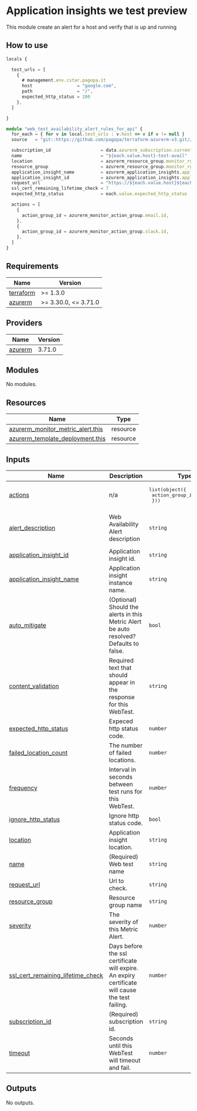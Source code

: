 # Application insights we test preview

This module create an alert for a host and verify that is up and running

## How to use

```ts
locals {

  test_urls = [
    {
      # management.env.cstar.pagopa.it
      host                 = "google.com",
      path                 = "/",
      expected_http_status = 200
    },
  ]

}

module "web_test_availability_alert_rules_for_api" {
  for_each = { for v in local.test_urls : v.host => v if v != null }
  source   = "git::https://github.com/pagopa/terraform-azurerm-v3.git//application_insights_web_test_preview?ref=v3.15.0"

  subscription_id                   = data.azurerm_subscription.current.subscription_id
  name                              = "${each.value.host}-test-avail"
  location                          = azurerm_resource_group.monitor_rg.location
  resource_group                    = azurerm_resource_group.monitor_rg.name
  application_insight_name          = azurerm_application_insights.application_insights.name
  application_insight_id            = azurerm_application_insights.application_insights.id
  request_url                       = "https://${each.value.host}${each.value.path}"
  ssl_cert_remaining_lifetime_check = 7
  expected_http_status              = each.value.expected_http_status

  actions = [
    {
      action_group_id = azurerm_monitor_action_group.email.id,
    },
    {
      action_group_id = azurerm_monitor_action_group.slack.id,
    },
  ]
}
```

<!-- markdownlint-disable -->
<!-- BEGINNING OF PRE-COMMIT-TERRAFORM DOCS HOOK -->
## Requirements

| Name | Version |
|------|---------|
| <a name="requirement_terraform"></a> [terraform](#requirement\_terraform) | >= 1.3.0 |
| <a name="requirement_azurerm"></a> [azurerm](#requirement\_azurerm) | >= 3.30.0, <= 3.71.0 |

## Providers

| Name | Version |
|------|---------|
| <a name="provider_azurerm"></a> [azurerm](#provider\_azurerm) | 3.71.0 |

## Modules

No modules.

## Resources

| Name | Type |
|------|------|
| [azurerm_monitor_metric_alert.this](https://registry.terraform.io/providers/hashicorp/azurerm/latest/docs/resources/monitor_metric_alert) | resource |
| [azurerm_template_deployment.this](https://registry.terraform.io/providers/hashicorp/azurerm/latest/docs/resources/template_deployment) | resource |

## Inputs

| Name | Description | Type | Default | Required |
|------|-------------|------|---------|:--------:|
| <a name="input_actions"></a> [actions](#input\_actions) | n/a | <pre>list(object({<br>    action_group_id = string<br>  }))</pre> | n/a | yes |
| <a name="input_alert_description"></a> [alert\_description](#input\_alert\_description) | Web Availability Alert description | `string` | `"Web availability check alert triggered when it fails."` | no |
| <a name="input_application_insight_id"></a> [application\_insight\_id](#input\_application\_insight\_id) | Application insight id. | `string` | n/a | yes |
| <a name="input_application_insight_name"></a> [application\_insight\_name](#input\_application\_insight\_name) | Application insight instance name. | `string` | n/a | yes |
| <a name="input_auto_mitigate"></a> [auto\_mitigate](#input\_auto\_mitigate) | (Optional) Should the alerts in this Metric Alert be auto resolved? Defaults to false. | `bool` | `false` | no |
| <a name="input_content_validation"></a> [content\_validation](#input\_content\_validation) | Required text that should appear in the response for this WebTest. | `string` | `"null"` | no |
| <a name="input_expected_http_status"></a> [expected\_http\_status](#input\_expected\_http\_status) | Expeced http status code. | `number` | `200` | no |
| <a name="input_failed_location_count"></a> [failed\_location\_count](#input\_failed\_location\_count) | The number of failed locations. | `number` | `1` | no |
| <a name="input_frequency"></a> [frequency](#input\_frequency) | Interval in seconds between test runs for this WebTest. | `number` | `300` | no |
| <a name="input_ignore_http_status"></a> [ignore\_http\_status](#input\_ignore\_http\_status) | Ignore http status code. | `bool` | `false` | no |
| <a name="input_location"></a> [location](#input\_location) | Application insight location. | `string` | n/a | yes |
| <a name="input_name"></a> [name](#input\_name) | (Required) Web test name | `string` | n/a | yes |
| <a name="input_request_url"></a> [request\_url](#input\_request\_url) | Url to check. | `string` | n/a | yes |
| <a name="input_resource_group"></a> [resource\_group](#input\_resource\_group) | Resource group name | `string` | n/a | yes |
| <a name="input_severity"></a> [severity](#input\_severity) | The severity of this Metric Alert. | `number` | `1` | no |
| <a name="input_ssl_cert_remaining_lifetime_check"></a> [ssl\_cert\_remaining\_lifetime\_check](#input\_ssl\_cert\_remaining\_lifetime\_check) | Days before the ssl certificate will expire. An expiry certificate will cause the test failing. | `number` | `7` | no |
| <a name="input_subscription_id"></a> [subscription\_id](#input\_subscription\_id) | (Required) subscription id. | `string` | n/a | yes |
| <a name="input_timeout"></a> [timeout](#input\_timeout) | Seconds until this WebTest will timeout and fail. | `number` | `30` | no |

## Outputs

No outputs.
<!-- END OF PRE-COMMIT-TERRAFORM DOCS HOOK -->
